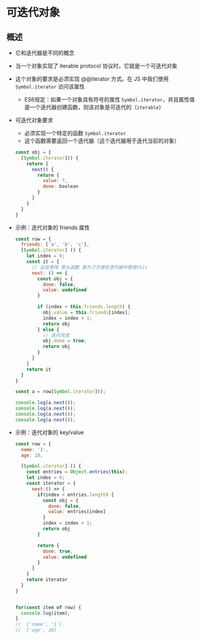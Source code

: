 # 可迭代对象



## 概述

+ 它和迭代器是不同的概念
+ 当一个对象实现了 iterable protocol 协议时，它就是一个可迭代对象
+ 这个对象的要求是必须实现 @@iterator 方式。在 JS 中我们使用 `Symbol.iterator` 访问该属性

  + ES6规定：如果一个对象具有符号的属性 `Symbol.iterator`，并且属性值是一个迭代器创建函数，则该对象是可迭代的（`iterable`）

+ 可迭代对象要求

  + 必须实现一个特定的函数 `Symbol.iterator`
  + 这个函数需要返回一个迭代器（这个迭代器用于迭代当前的对象）

  ```js
  const obj = {
    [Symbol.iterator]() {
      return {
        next() {
          return {
            value: ?,
            done: boolean
          }
        }
      }
    }
  }
  ```

+ 示例：迭代对象的 friends 属性

  ```js
  const row = {
    friends: ['a', 'b', 'c'],
    [Symbol.iterator] () {
      let index = 0;
      const it = {
        // 此处使用 箭头函数 是为了方便在迭代器中使用this
        next: () => {
          const obj = {
            done: false,
            value: undefined
          }

          if (index < this.friends.length) {
            obj.value = this.friends[index];
            index = index + 1;
            return obj
          } else {
            // 迭代完成
            obj.done = true;
            return obj
          }
        }
      }
      return it
    }
  }

  const a = row[Symbol.iterator]();

  console.log(a.next());
  console.log(a.next());
  console.log(a.next());
  console.log(a.next());
  ```

+ 示例：迭代对象的 key/value

  ```js
  const row = {
    name: '1',
    age: 10,

    [Symbol.iterator] () {
      const entries = Object.entries(this);
      let index = 0;
      const iterator = {
        next:() => {
          if(index < entries.length) {
            const obj = {
              done: false,
              value: entries[index]
            }
            index = index + 1;
            return obj
          }

          return {
            done: true,
            value: undefined
          }
        }
      }
      return iterator
    }
  }


  for(const item of row) {
    console.log(item);
  }
  //  ['name', '1']
  //  ['age', 10]
  ```
